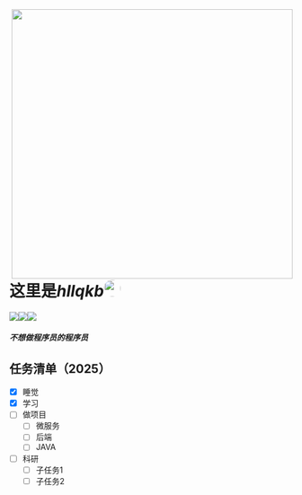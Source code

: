 <img align='right' src='https://i0.hdslb.com/bfs/article/d08acbf0ec1d80d4ef1cc940127f1c04aa2a2e32.jpg' width='500' height='480'>
<!-- https://github.com/kyechan99/capsule-render -->

# 这里是*hllqkb*<img style='border-radius: 50%; height: 30px; width: 30px;' src='https://i0.hdslb.com/bfs/article/8456b6b7219f36ac42aafea10bfc0f273537115075840154.jpg'>

<img align='middle' src='https://hb.hllqk.cn/?text=♂&bgcolor1=b100ffd9&img=https://i.imgur.com/dGqcpPU.jpg'></img><img align='middle' src='https://hb.hllqk.cn/?text=VSCode&bgcolor1=24aff2&bgcolor2=0075b8&img=https://i.imgur.com/XksHKIV.jpg'></img><img align='middle' src='https://hb.hllqk.cn/?text=JavaScript&bgcolor1=f7df37&bgcolor2=f7df37&color=333&img=https://i.imgur.com/de9PXVn.jpg'></img>
##### 不想做程序员的程序员<br>
## 任务清单（2025）

- [x] 睡觉
- [x] 学习
- [ ] 做项目
  - [ ] 微服务
  - [ ] 后端
  - [ ] JAVA
- [ ] 科研
  - [ ] 子任务1
  - [ ] 子任务2
